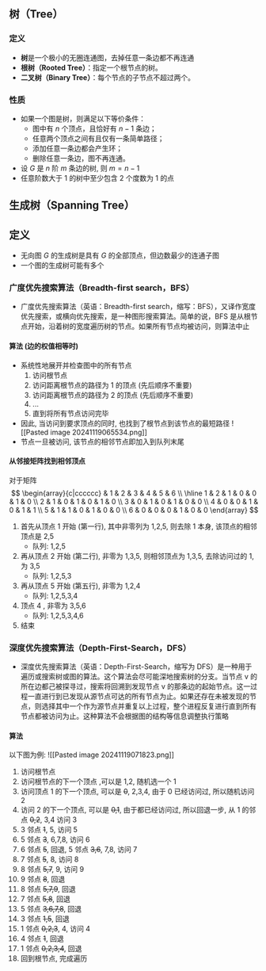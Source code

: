 ## 树（Tree）
### 定义
- **树**是一个极小的无圈连通图，去掉任意一条边都不再连通
- **根树（Rooted Tree）**：指定一个根节点的树。
- **二叉树（Binary Tree）**：每个节点的子节点不超过两个。
### 性质
- 如果一个图是树，则满足以下等价条件：
	- 图中有 $n$ 个顶点，且恰好有 $n-1$ 条边；
	- 任意两个顶点之间有且仅有一条简单路径；
	- 添加任意一条边都会产生环；
	- 删除任意一条边，图不再连通。
- 设 $G$ 是 $n$ 阶 $m$ 条边的树, 则 $m=n-1$
- 任意阶数大于 $1$ 的树中至少包含 $2$ 个度数为 $1$ 的点

## 生成树（Spanning Tree）
## 定义
- 无向图 $G$ 的生成树是具有 $G$ 的全部顶点，但边数最少的连通子图
- 一个图的生成树可能有多个

### 广度优先搜索算法（Breadth-first search，BFS）
- 广度优先搜索算法（英语：Breadth-first search，缩写：BFS），又译作宽度优先搜索，或横向优先搜索，是一种图形搜索算法。简单的说，BFS 是从根节点开始，沿着树的宽度遍历树的节点。如果所有节点均被访问，则算法中止
#### 算法 (边的权值相等时)
- 系统性地展开并检查图中的所有节点
	1.  访问根节点
	2. 访问距离根节点的路径为 1 的顶点 (先后顺序不重要)
	3. 访问距离根节点的路径为 2 的顶点 (先后顺序不重要)
	4. ...
	5. 直到将所有节点访问完毕
- 因此, 当访问到要求顶点的同时, 也找到了根节点到该节点的最短路径
![[Pasted image 20241119065534.png]]
- 节点一旦被访问, 该节点的相邻节点即加入到队列末尾
#### 从邻接矩阵找到相邻顶点
对于矩阵
$$
\begin{array}{c|cccccc}
   & 1 & 2 & 3 & 4 & 5 & 6 \\ \hline
1 & 2 & 1 & 0 & 0 & 1 & 0 \\
2 & 1 & 0 & 1 & 0 & 1 & 0 \\
3 & 0 & 1 & 0 & 1 & 0 & 0 \\
4 & 0 & 0 & 1 & 0 & 1 & 1 \\
5 & 1 & 1 & 0 & 1 & 0 & 0 \\
6 & 0 & 0 & 0 & 1 & 0 & 0
\end{array}
$$
1. 首先从顶点 $1$ 开始 (第一行), 其中非零列为 1,2,5, 则去除 1 本身, 该顶点的相邻顶点是 2,5
	- 队列: 1,2,5
2. 再从顶点 2 开始 (第二行), 非零为 1,3,5, 则相邻顶点为 1,3,5, 去除访问过的 1, 为 3,5
	- 队列: 1,2,5,3
3. 再从顶点 5 开始 (第五行), 非零为 1,2,4
	- 队列: 1,2,5,3,4
4. 顶点 4 , 非零为 3,5,6
	- 队列: 1,2,5,3,4,6 
5. 结束

### 深度优先搜索算法（Depth-First-Search，DFS）
- 深度优先搜索算法（英语：Depth-First-Search，缩写为 DFS）是一种用于遍历或搜索树或图的算法。这个算法会尽可能深地搜索树的分支。当节点 v 的所在边都己被探寻过，搜索将回溯到发现节点 v 的那条边的起始节点。这一过程一直进行到已发现从源节点可达的所有节点为止。如果还存在未被发现的节点，则选择其中一个作为源节点并重复以上过程，整个进程反复进行直到所有节点都被访问为止。这种算法不会根据图的结构等信息调整执行策略
#### 算法
以下图为例:
![[Pasted image 20241119071823.png]]
1. 访问根节点
2. 访问根节点的下一个顶点 ,可以是 1,2, 随机选一个 1
3. 访问顶点 1 的下一个顶点, 可以是 ~~0~~, 2,3,4, 由于 0 已经访问过, 所以随机访问 2
4. 访问 2 的下一个顶点, 可以是 ~~0,1~~, 由于都已经访问过, 所以回退一步, 从 1 的邻点 ~~0,2~~, 3,4 访问 3
5. 3 邻点 ~~1~~, 5, 访问 5
6. 5 邻点 ~~3~~, 6,7,8, 访问 6
7. 6 邻点 ~~5~~, 回退, 5 邻点 ~~3,6~~, 7,8, 访问 7
8. 7 邻点 ~~5~~, 8, 访问 8
9. 8 邻点 ~~5,7~~, 9, 访问 9
10. 9 邻点 ~~8~~, 回退
11. 8 邻点 ~~5,7,9~~, 回退
12. 7 邻点 ~~5,8~~, 回退
13. 5 邻点 ~~3,6,7,8~~, 回退
14. 3 邻点 ~~1,5~~, 回退
15. 1 邻点 ~~0,2,3~~, 4, 访问 4
16. 4 邻点 ~~1~~, 回退
17. 1 邻点 ~~0,2,3,4~~, 回退
18. 回到根节点, 完成遍历